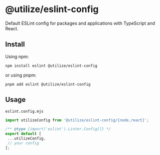 # @utilize/eslint-config

Default ESLint config for packages and applications with TypeScript and React.

## Install

Using npm:

```console
npm install eslint @utilize/eslint-config
```

or using pnpm:

```console
pnpm add eslint @utilize/eslint-config
```

## Usage

`eslint.config.mjs`

```mjs
import utilizeConfig from '@utilize/eslint-config/{node,react}';

/** @type {import('eslint').Linter.Config[]} */
export default [
 ...utilizeConfig,
 // your config
];
```
